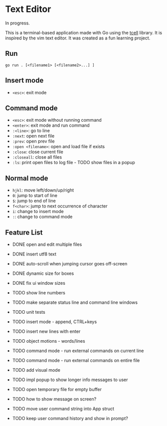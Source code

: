 # Text Editor

In progress.

This is a terminal-based application made with Go using the
[tcell](github.com/gdamore/tcell/v2) library. It is inspired by the vim text
editor. It was created as a fun learning project.

## Run

```
go run . [<filename1> [<filename2>...] ]
```

## Insert mode
- `<esc>`: exit mode

## Command mode
- `<esc>`: exit mode without running command
- `<enter>`: exit mode and run command
- `:<line>`: go to line
- `:next`: open next file
- `:prev`: open prev file
- `:open <filename>`: open and load file if exists
- `:close`: close current file
- `:closeall`: close all files
- `:ls`: print open files to log file - TODO show files in a popup

## Normal mode
- `hjkl`: move left/down/up/right
- `0`: jump to start of line
- `$`: jump to end of line
- `f<char>`: jump to next occurrence of character
- `i`: change to insert mode
- `:`: change to command mode

## Feature List
- DONE open and edit multiple files
- DONE insert utf8 text
- DONE auto-scroll when jumping cursor goes off-screen
- DONE dynamic size for boxes
- DONE fix ui window sizes 

- TODO show line numbers
- TODO make separate status line and command line windows
- TODO unit tests
- TODO insert mode - append, CTRL+keys
- TODO insert new lines with enter
- TODO object motions - words/lines
- TODO command mode - run external commands on current line
- TODO command mode - run external commands on entire file
- TODO add visual mode
- TODO impl popup to show longer info messages to user
- TODO open temporary file for empty buffer
- TODO how to show message on screen?
- TODO move user command string into App struct
- TODO keep user command history and show in prompt?
